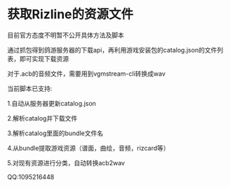 # 获取Rizline的资源文件

目前官方态度不明暂不公开具体方法及脚本

通过抓包得到鸽游服务器的下载api，再利用游戏安装包的catalog.json的文件列表，即可实现下载资源

对于.acb的音频文件，需要用到vgmstream-cli转换成wav

当前脚本已支持:

1.自动从服务器更新catalog.json

2.解析catalog并下载文件

3.解析catalog里面的bundle文件名

4.从bundle提取游戏资源（谱面，曲绘，音频，rizcard等）

5.对现有资源进行分类，自动转换acb2wav

QQ:1095216448